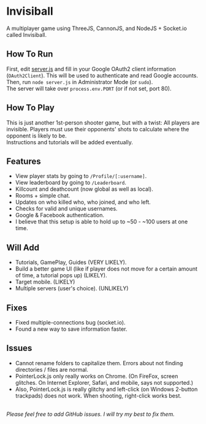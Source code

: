 # Invisiball
A multiplayer game using ThreeJS, CannonJS, and NodeJS + Socket.io called Invisiball.

## How To Run
First, edit [server.js](./server.js) and fill in your Google OAuth2 client information (`OAuth2Client`). This will be used to authenticate and read Google accounts.
<br>
Then, run `node server.js` in Administrator Mode (or `sudo`).
<br>
The server will take over `process.env.PORT` (or if not set, port 80).

## How To Play
This is just another 1st-person shooter game, but with a twist: All players are invisible. Players must use their opponents' shots to calculate where the opponent is likely to be.
<br>
Instructions and tutorials will be added eventually.

## Features
+ View player stats by going to `/Profile/[:username]`.
+ View leaderboard by going to `/Leaderboard`.
+ Killcount and deathcount (now global as well as local).
+ Rooms + simple chat.
+ Updates on who killed who, who joined, and who left.
+ Checks for valid and unique usernames.
+ Google & Facebook authentication.
+ I believe that this setup is able to hold up to ~50 - ~100 users at one time.

## Will Add
+ Tutorials, GamePlay, Guides (VERY LIKELY).
+ Build a better game UI (like if player does not move for a certain amount of time, a tutorial pops up) (LIKELY).
+ Target mobile. (LIKELY)
+ Multiple servers (user's choice). (UNLIKELY)

## Fixes
+ Fixed multiple-connections bug (socket.io).
+ Found a new way to save information faster.

## Issues
+ Cannot rename folders to capitalize them. Errors about not finding directories / files are normal.
+ PointerLock.js only really works on Chrome. (On FireFox, screen glitches. On Internet Explorer, Safari, and mobile, says not supported.)
+ Also, PointerLock.js is really glitchy and left-click (on Windows 2-button trackpads) does not work. When shooting, right-click works best.
<br>
<i>Please feel free to add GitHub issues. I will try my best to fix them.</i>
